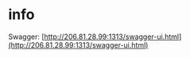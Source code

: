 # info

Swagger: [http://206.81.28.99:1313/swagger-ui.html](http://206.81.28.99:1313/swagger-ui.html)
